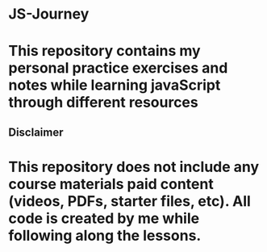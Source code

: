 # JS-Journey

# This repository contains my personal practice exercises and notes while learning javaScript through different resources

## Disclaimer

# This repository does not include any course materials paid content (videos, PDFs, starter files, etc). All code is created by me while following along the lessons.
